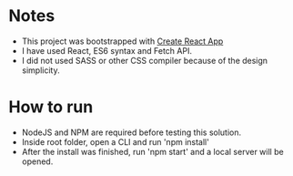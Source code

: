 # Notes

* This project was bootstrapped with [Create React App](https://github.com/facebookincubator/create-react-app)
* I have used React, ES6 syntax and Fetch API.
* I did not used SASS or other CSS compiler because of the design simplicity.

# How to run

* NodeJS and NPM are required before testing this solution.
* Inside root folder, open a CLI and run 'npm install'
* After the install was finished, run 'npm start' and a local server will be opened.
